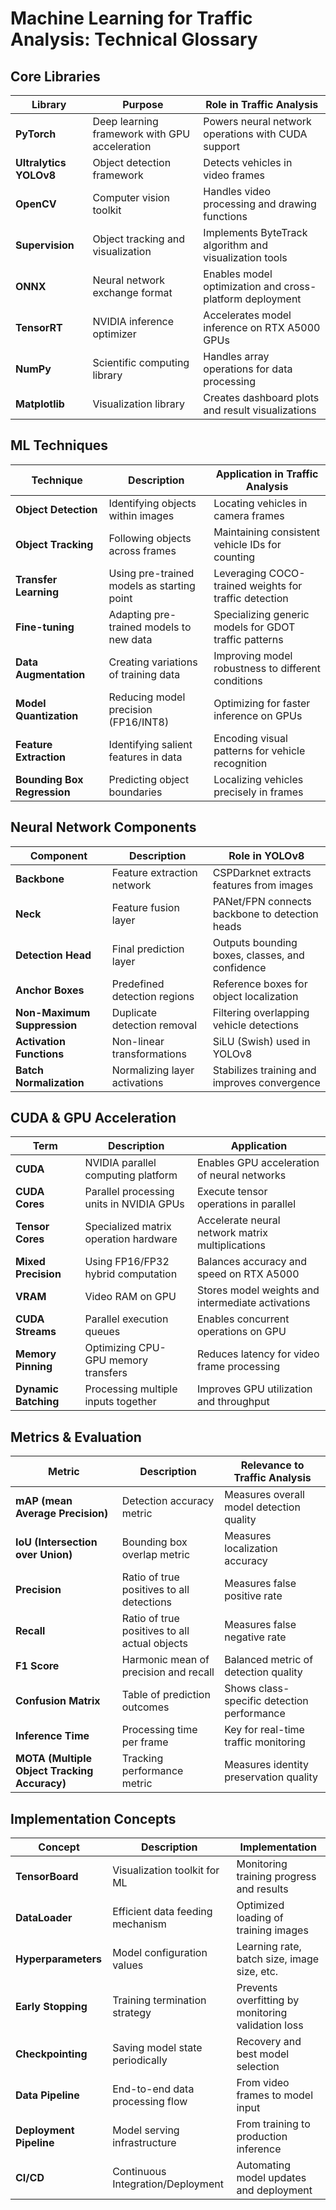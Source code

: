 # Machine Learning for Traffic Analysis: Technical Glossary

## Core Libraries

| Library | Purpose | Role in Traffic Analysis |
|---------|---------|--------------------------|
| **PyTorch** | Deep learning framework with GPU acceleration | Powers neural network operations with CUDA support |
| **Ultralytics YOLOv8** | Object detection framework | Detects vehicles in video frames |
| **OpenCV** | Computer vision toolkit | Handles video processing and drawing functions |
| **Supervision** | Object tracking and visualization | Implements ByteTrack algorithm and visualization tools |
| **ONNX** | Neural network exchange format | Enables model optimization and cross-platform deployment |
| **TensorRT** | NVIDIA inference optimizer | Accelerates model inference on RTX A5000 GPUs |
| **NumPy** | Scientific computing library | Handles array operations for data processing |
| **Matplotlib** | Visualization library | Creates dashboard plots and result visualizations |

## ML Techniques

| Technique | Description | Application in Traffic Analysis |
|-----------|-------------|--------------------------------|
| **Object Detection** | Identifying objects within images | Locating vehicles in camera frames |
| **Object Tracking** | Following objects across frames | Maintaining consistent vehicle IDs for counting |
| **Transfer Learning** | Using pre-trained models as starting point | Leveraging COCO-trained weights for traffic detection |
| **Fine-tuning** | Adapting pre-trained models to new data | Specializing generic models for GDOT traffic patterns |
| **Data Augmentation** | Creating variations of training data | Improving model robustness to different conditions |
| **Model Quantization** | Reducing model precision (FP16/INT8) | Optimizing for faster inference on GPUs |
| **Feature Extraction** | Identifying salient features in data | Encoding visual patterns for vehicle recognition |
| **Bounding Box Regression** | Predicting object boundaries | Localizing vehicles precisely in frames |

## Neural Network Components

| Component | Description | Role in YOLOv8 |
|-----------|-------------|----------------|
| **Backbone** | Feature extraction network | CSPDarknet extracts features from images |
| **Neck** | Feature fusion layer | PANet/FPN connects backbone to detection heads |
| **Detection Head** | Final prediction layer | Outputs bounding boxes, classes, and confidence |
| **Anchor Boxes** | Predefined detection regions | Reference boxes for object localization |
| **Non-Maximum Suppression** | Duplicate detection removal | Filtering overlapping vehicle detections |
| **Activation Functions** | Non-linear transformations | SiLU (Swish) used in YOLOv8 |
| **Batch Normalization** | Normalizing layer activations | Stabilizes training and improves convergence |

## CUDA & GPU Acceleration

| Term | Description | Application |
|------|-------------|-------------|
| **CUDA** | NVIDIA parallel computing platform | Enables GPU acceleration of neural networks |
| **CUDA Cores** | Parallel processing units in NVIDIA GPUs | Execute tensor operations in parallel |
| **Tensor Cores** | Specialized matrix operation hardware | Accelerate neural network matrix multiplications |
| **Mixed Precision** | Using FP16/FP32 hybrid computation | Balances accuracy and speed on RTX A5000 |
| **VRAM** | Video RAM on GPU | Stores model weights and intermediate activations |
| **CUDA Streams** | Parallel execution queues | Enables concurrent operations on GPU |
| **Memory Pinning** | Optimizing CPU-GPU memory transfers | Reduces latency for video frame processing |
| **Dynamic Batching** | Processing multiple inputs together | Improves GPU utilization and throughput |

## Metrics & Evaluation

| Metric | Description | Relevance to Traffic Analysis |
|--------|-------------|------------------------------|
| **mAP (mean Average Precision)** | Detection accuracy metric | Measures overall model detection quality |
| **IoU (Intersection over Union)** | Bounding box overlap metric | Measures localization accuracy |
| **Precision** | Ratio of true positives to all detections | Measures false positive rate |
| **Recall** | Ratio of true positives to all actual objects | Measures false negative rate |
| **F1 Score** | Harmonic mean of precision and recall | Balanced metric of detection quality |
| **Confusion Matrix** | Table of prediction outcomes | Shows class-specific detection performance |
| **Inference Time** | Processing time per frame | Key for real-time traffic monitoring |
| **MOTA (Multiple Object Tracking Accuracy)** | Tracking performance metric | Measures identity preservation quality |

## Implementation Concepts

| Concept | Description | Implementation |
|---------|-------------|----------------|
| **TensorBoard** | Visualization toolkit for ML | Monitoring training progress and results |
| **DataLoader** | Efficient data feeding mechanism | Optimized loading of training images |
| **Hyperparameters** | Model configuration values | Learning rate, batch size, image size, etc. |
| **Early Stopping** | Training termination strategy | Prevents overfitting by monitoring validation loss |
| **Checkpointing** | Saving model state periodically | Recovery and best model selection |
| **Data Pipeline** | End-to-end data processing flow | From video frames to model input |
| **Deployment Pipeline** | Model serving infrastructure | From training to production inference |
| **CI/CD** | Continuous Integration/Deployment | Automating model updates and deployment |
